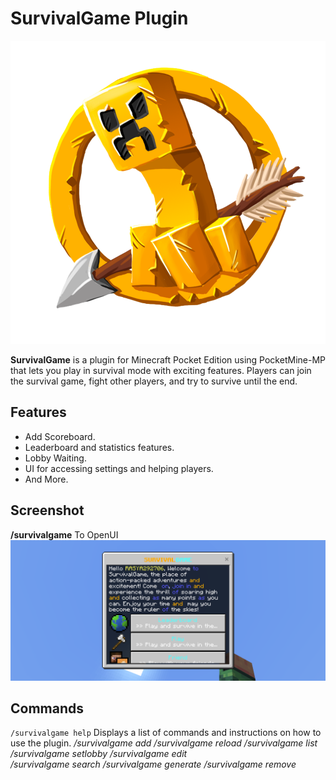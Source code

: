 # SurvivalGame Plugin
![Icon](images/icon.png)

**SurvivalGame** is a plugin for Minecraft Pocket Edition using PocketMine-MP that lets you play in survival mode with exciting features. Players can join the survival game, fight other players, and try to survive until the end.

## Features
- Add Scoreboard.
- Leaderboard and statistics features.
- Lobby Waiting.
- UI for accessing settings and helping players.
- And More.

## Screenshot
**/survivalgame** To OpenUI
![SurvivalGame Screenshot](images/result.png)

## Commands

`/survivalgame help`
Displays a list of commands and instructions on how to use the plugin.
*/survivalgame add
/survivalgame reload
/survivalgame list
/survivalgame setlobby
/survivalgame edit <arenaname>		
/survivalgame search <arenaname>
/survivalgame generate <arenaname>
/survivalgame remove <arenaname>*
